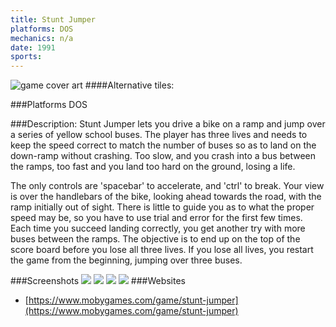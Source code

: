 ```yaml
---
title: Stunt Jumper
platforms: DOS
mechanics: n/a
date: 1991  
sports: 
---
```

![game cover art](https://www.mobygames.com/images/shots/s/598244-stunt-jumper-dos-screenshot-all-selectable-options.jpg "Logo")
####Alternative tiles:

###Platforms
DOS

###Description: 
Stunt Jumper lets you drive a bike on a ramp and jump over a series of yellow school buses. The player has three lives and needs to keep the speed correct to match the number of buses so as to land on the down-ramp without crashing. Too slow, and you crash into a bus between the ramps, too fast and you land too hard on the ground, losing a life.

The only controls are 'spacebar' to accelerate, and 'ctrl' to break. Your view is over the handlebars of the bike, looking ahead towards the road, with the ramp initially out of sight. There is little to guide you as to what the proper speed may be, so you have to use trial and error for the first few times. Each time you succeed landing correctly, you get another try with more buses between the ramps. The objective is to end up on the top of the score board before you lose all three lives. If you lose all lives, you restart the game from the beginning, jumping over three buses.


###Screenshots
<a target="_blank" href="https://www.mobygames.com/images/shots/s/598306-stunt-jumper-dos-screenshot-end-game-shareware-message.jpg"><img src="https://www.mobygames.com/images/shots/s/598306-stunt-jumper-dos-screenshot-end-game-shareware-message.jpg"/></a>
<a target="_blank" href="https://www.mobygames.com/images/shots/s/598255-stunt-jumper-dos-screenshot-finally-a-good-speed-for-the-three.jpg"><img src="https://www.mobygames.com/images/shots/s/598255-stunt-jumper-dos-screenshot-finally-a-good-speed-for-the-three.jpg"/></a>
<a target="_blank" href="https://www.mobygames.com/images/shots/s/598249-stunt-jumper-dos-screenshot-puttering-away-at-slow-speed.jpg"><img src="https://www.mobygames.com/images/shots/s/598249-stunt-jumper-dos-screenshot-puttering-away-at-slow-speed.jpg"/></a>
<a target="_blank" href="https://www.mobygames.com/images/shots/s/598262-stunt-jumper-dos-screenshot-where-s-my-limit.jpg"><img src="https://www.mobygames.com/images/shots/s/598262-stunt-jumper-dos-screenshot-where-s-my-limit.jpg"/></a>
###Websites
* [https://www.mobygames.com/game/stunt-jumper](https://www.mobygames.com/game/stunt-jumper)